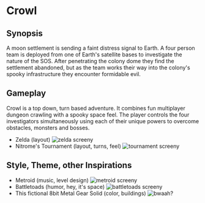 Crowl
=====

Synopsis
--------
A moon settlement is sending a faint distress signal to Earth. A four person team is deployed from one of Earth's satellite bases to investigate the nature of the SOS. After penetrating the colony dome they find the settlement abandoned, but as the team works their way into the colony's spooky infrastructure they encounter formidable evil.

Gameplay
--------
Crowl is a top down, turn based adventure. It combines fun multiplayer dungeon crawling with a spooky space feel.
The player controls the four investigators simultaneously using each of their unique powers to overcome obstacles, monsters and bosses.
* Zelda (layout) ![zelda screeny](http://images4.wikia.nocookie.net/__cb20080101020608/zelda/images/2/22/Gameplay_(The_Legend_of_Zelda).png)
* Nitrome's Tournament (layout, turns, feel) ![tournament screeny](http://i3.ytimg.com/vi/rAOZUV8S0jk/mqdefault.jpg) 

Style, Theme, other Inspirations
--------------------------------
* Metroid (music, level design) ![metroid screeny](http://www.mobygames.com/images/shots/l/312628-metroid-nes-screenshot-the-battle-against-the-mother-brain.png)
* Battletoads (humor, hey, it's space) ![battletoads screeny](http://coolrom.com/screenshots/snes/Battletoads%20&%20Double%20Dragon%20-%20The%20Ultimate%20Team%20(2).gif)
* This fictional 8bit Metal Gear Solid (color, buildings) ![bwaah?](http://static02.mediaite.com/geekosystem/uploads/2010/08/mgs4.png)
